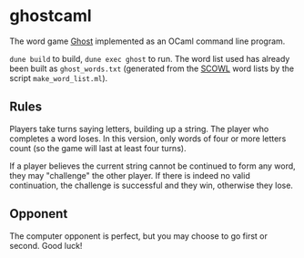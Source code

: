 # ghostcaml

The word game [Ghost](https://en.wikipedia.org/wiki/Ghost_(game)) implemented as an OCaml command line program.

`dune build` to build, `dune exec ghost` to run. The word list used has already been built as `ghost_words.txt` (generated from the [SCOWL](http://wordlist.aspell.net/) word lists by the script `make_word_list.ml`).

## Rules

Players take turns saying letters, building up a string. The player who completes a word loses. In this version, only words of four or more letters count (so the game will last at least four turns).

If a player believes the current string cannot be continued to form any word, they may "challenge" the other player. If there is indeed no valid continuation, the challenge is successful and they win, otherwise they lose.

## Opponent

The computer opponent is perfect, but you may choose to go first or second. Good luck!

